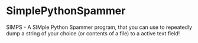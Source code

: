 # SimplePythonSpammer
 SIMPS - A SIMple Python Spammer program, that you can use to repeatedly dump a string of your choice (or contents of a file) to a active text field!
